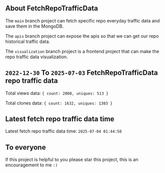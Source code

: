 ## About FetchRepoTrafficData

The `main` branch project can fetch specific repo everyday traffic data and save them in the MongoDB.

The `apis` branch project can expose the apis so that we can get our repo historical traffic data.

The `visualization` branch project is a frontend project that can make the repo traffic data visualization.

## `2022-12-30` To `2025-07-03` FetchRepoTrafficData repo traffic data

Total views data: `{ count: 2008, uniques: 513 }`

Total clones data: `{ count: 1632, uniques: 1303 }`

## Latest fetch repo traffic data time

Latest fetch repo traffic data time: `2025-07-04 01:44:50`

## To everyone

If this project is helpful to you please star this project, this is an encouragement to me `:)`



